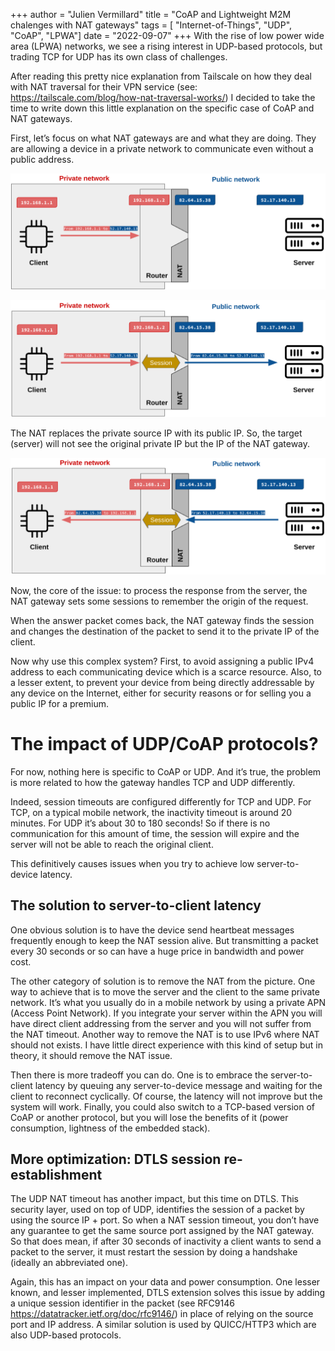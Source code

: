 +++
author = "Julien Vermillard"
title = "CoAP and Lightweight M2M chalenges with NAT gateways"
tags = [ "Internet-of-Things", "UDP", "CoAP", "LPWA"]
date = "2022-09-07"
+++
With the rise of low power wide area (LPWA) networks, we see a rising interest in UDP-based protocols, but trading TCP for UDP has its own class of challenges.

After reading this pretty nice explanation from Tailscale on how they deal with NAT traversal for their VPN service (see: https://tailscale.com/blog/how-nat-traversal-works/) I decided to take the time to write down this little explanation on the specific case of CoAP and NAT gateways.

First, let’s focus on what NAT gateways are and what they are doing. They are allowing a device in a private network to communicate even without a public address.

![The NAT gateway receives the packet](/images/udp1.png)

![The NAT gateway saves a session and rewrites the message with its public IP](/images/udp2.png)



The NAT replaces the private source IP with its public IP. So, the target (server) will not see the original private IP but the IP of the NAT gateway.

![The NAT gateway can send back the response using the session](/images/udp3.png)

Now, the core of the issue: to process the response from the server, the NAT gateway sets some sessions to remember the origin of the request.

When the answer packet comes back, the NAT gateway finds the session and changes the destination of the packet to send it to the private IP of the client.

Now why use this complex system? First, to avoid assigning a public IPv4 address to each communicating device which is a scarce resource. Also, to a lesser extent, to prevent your device from being directly addressable by any device on the Internet, either for security reasons or for selling you a public IP for a premium.

# The impact of UDP/CoAP protocols?

For now, nothing here is specific to CoAP or UDP. And it’s true, the problem is more related to how the gateway handles TCP and UDP differently.

Indeed, session timeouts are configured differently for TCP and UDP. For TCP, on a typical mobile network, the inactivity timeout is around 20 minutes. For UDP it’s about 30 to 180 seconds! So if there is no communication for this amount of time, the session will expire and the server will not be able to reach the original client.

This definitively causes issues when you try to achieve low server-to-device latency.

## The solution to server-to-client latency

One obvious solution is to have the device send heartbeat messages frequently enough to keep the NAT session alive. But transmitting a packet every 30 seconds or so can have a huge price in bandwidth and power cost.

The other category of solution is to remove the NAT from the picture. One way to achieve that is to move the server and the client to the same private network. It’s what you usually do in a mobile network by using a private APN (Access Point Network). If you integrate your server within the APN you will have direct client addressing from the server and you will not suffer from the NAT timeout. Another way to remove the NAT is to use IPv6 where NAT should not exists. I have little direct experience with this kind of setup but in theory, it should remove the NAT issue.

Then there is more tradeoff you can do. One is to embrace the server-to-client latency by queuing any server-to-device message and waiting for the client to reconnect cyclically. Of course, the latency will not improve but the system will work. Finally, you could also switch to a TCP-based version of CoAP or another protocol, but you will lose the benefits of it (power consumption, lightness of the embedded stack).

## More optimization: DTLS session re-establishment

The UDP NAT timeout has another impact, but this time on DTLS. This security layer, used on top of UDP, identifies the session of a packet by using the source IP + port. So when a NAT session timeout, you don’t have any guarantee to get the same source port assigned by the NAT gateway. So that does mean, if after 30 seconds of inactivity a client wants to send a packet to the server, it must restart the session by doing a handshake (ideally an abbreviated one).

Again, this has an impact on your data and power consumption. One lesser known, and lesser implemented, DTLS extension solves this issue by adding a unique session identifier in the packet (see RFC9146 https://datatracker.ietf.org/doc/rfc9146/) in place of relying on the source port and IP address. A similar solution is used by QUICC/HTTP3 which are also UDP-based protocols.








